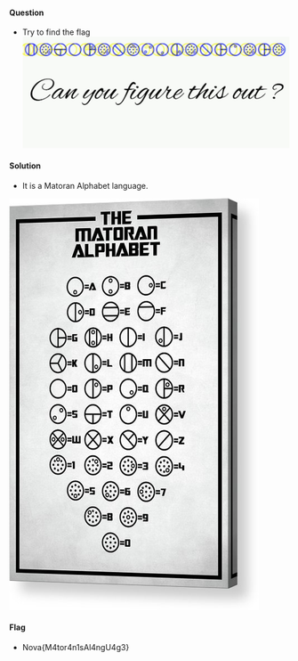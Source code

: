 #### Question
 * Try to find the flag
 ![Cipher Image](cipher.jpg)

#### Solution

* It is a Matoran Alphabet language.

 ![Matoran Translator Table](images/table.jpg)

#### Flag
 * Nova{M4tor4n1sAl4ngU4g3}
